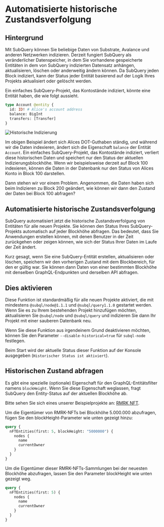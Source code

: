 # Automatisierte historische Zustandsverfolgung

## Hintergrund

Mit SubQuery können Sie beliebige Daten von Substrate, Avalance und anderen Netzwerken indizieren. Derzeit fungiert SubQuery als veränderlicher Datenspeicher, in dem Sie vorhandene gespeicherte Entitäten in dem von SubQuery indizierten Datensatz anhängen, aktualisieren, löschen oder anderweitig ändern können. Da SubQuery jeden Block indiziert, kann der Status jeder Entität basierend auf der Logik Ihres Projekts aktualisiert oder gelöscht werden.

Ein einfaches SubQuery-Projekt, das Kontostände indiziert, könnte eine Entität haben, die wie folgt aussieht.

```graphql
type Account @entity {
  id: ID! # Alice's account address
  balance: BigInt
  transfers: [Transfer]
}
```

![Historische Indizierung](/assets/img/historic_indexing.png)

Im obigen Beispiel ändert sich Alices DOT-Guthaben ständig, und während wir die Daten indexieren, ändert sich die Eigenschaft `balance` der Entität `Account`. Ein einfaches SubQuery-Projekt, das Kontostände indiziert, verliert diese historischen Daten und speichert nur den Status der aktuellen Indizierungsblockhöhe. Wenn wir beispielsweise derzeit auf Block 100 indexieren, können die Daten in der Datenbank nur den Status von Alices Konto in Block 100 darstellen.

Dann stehen wir vor einem Problem. Angenommen, die Daten haben sich beim Indizieren zu Block 200 geändert, wie können wir dann den Zustand der Daten bei Block 100 abfragen?

## Automatisierte historische Zustandsverfolgung

SubQuery automatisiert jetzt die historische Zustandsverfolgung von Entitäten für alle neuen Projekte. Sie können den Status Ihres SubQuery-Projekts automatisch auf jeder Blockhöhe abfragen. Das bedeutet, dass Sie Anwendungen erstellen können, mit denen Benutzer in der Zeit zurückgehen oder zeigen können, wie sich der Status Ihrer Daten im Laufe der Zeit ändert.

Kurz gesagt, wenn Sie eine SubQuery-Entität erstellen, aktualisieren oder löschen, speichern wir den vorherigen Zustand mit dem Blockbereich, für den er gültig war. Sie können dann Daten von einer bestimmten Blockhöhe mit denselben GraphQL-Endpunkten und derselben API abfragen.

## Dies aktivieren

Diese Funktion ist standardmäßig für alle neuen Projekte aktiviert, die mit mindestens `@subql/node@1.1.1` und `@subql/query1.1.0` gestartet werden. Wenn Sie es zu Ihrem bestehenden Projekt hinzufügen möchten, aktualisieren Sie `@subql/node` und `@subql/query` und indizieren Sie dann Ihr Projekt mit einer sauberen Datenbank neu.

Wenn Sie diese Funktion aus irgendeinem Grund deaktivieren möchten, können Sie den Parameter `--disable-historical=true` für `subql-node` festlegen.

Beim Start wird der aktuelle Status dieser Funktion auf der Konsole ausgegeben (`Historischer Status ist aktiviert`).

## Historischen Zustand abfragen

Es gibt eine spezielle (optionale) Eigenschaft für den GraphQL-Entitätsfilter namens `blockHeight`. Wenn Sie diese Eigenschaft weglassen, fragt SubQuery den Entity-Status auf der aktuellen Blockhöhe ab.

Bitte sehen Sie sich eines unserer Beispielprojekte an: [RMRK NFT](https://explorer.subquery.network/subquery/subquery/rmrk-nft-historical).

Um die Eigentümer von RMRK-NFTs bei Blockhöhe 5.000.000 abzufragen, fügen Sie den blockHeight-Parameter wie unten gezeigt hinzu:

```graphql
query {
  nFTEntities(first: 5, blockHeight: "5000000") {
    nodes {
      name
      currentOwner
    }
  }
}
```

Um die Eigentümer dieser RMRK-NFTs-Sammlungen bei der neuesten Blockhöhe abzufragen, lassen Sie den Parameter blockHeight wie unten gezeigt weg.

```graphql
query {
  nFTEntities(first: 5) {
    nodes {
      name
      currentOwner
    }
  }
}
```